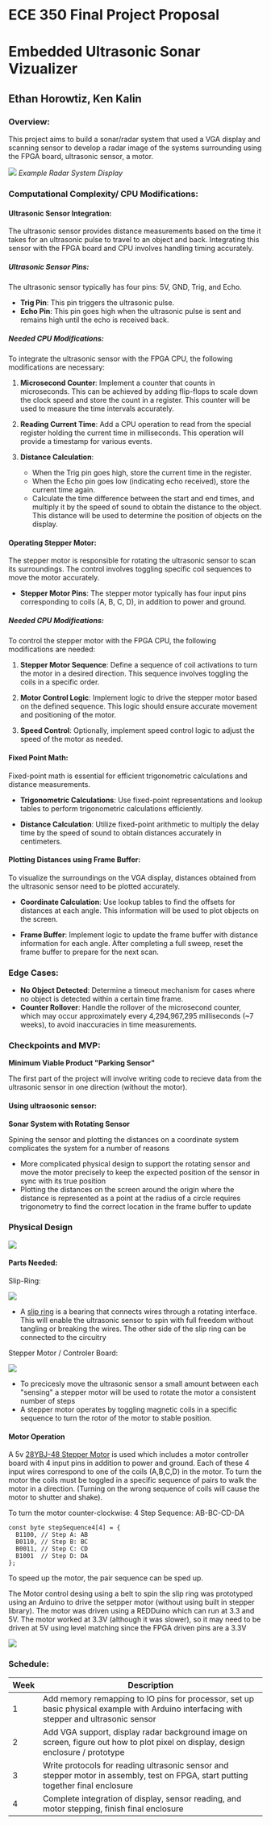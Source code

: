 # ECE 350 Final Project Proposal
# Embedded Ultrasonic Sonar Vizualizer
## Ethan Horowtiz, Ken Kalin

### Overview:

This project aims to build a sonar/radar system that used a VGA display and scanning sensor to develop a radar image of the systems surrounding using the FPGA board, ultrasonic sensor, a motor. 


![](SAM_4299.jpg)
*Example Radar System Display*



### Computational Complexity/ CPU Modifications:

#### Ultrasonic Sensor Integration:

The ultrasonic sensor provides distance measurements based on the time it takes for an ultrasonic pulse to travel to an object and back. Integrating this sensor with the FPGA board and CPU involves handling timing accurately.

##### Ultrasonic Sensor Pins:

The ultrasonic sensor typically has four pins: 5V, GND, Trig, and Echo.

- **Trig Pin**: This pin triggers the ultrasonic pulse.
- **Echo Pin**: This pin goes high when the ultrasonic pulse is sent and remains high until the echo is received back.

##### Needed CPU Modifications:

To integrate the ultrasonic sensor with the FPGA CPU, the following modifications are necessary:

1. **Microsecond Counter**: Implement a counter that counts in microseconds. This can be achieved by adding flip-flops to scale down the clock speed and store the count in a register. This counter will be used to measure the time intervals accurately.

2. **Reading Current Time**: Add a CPU operation to read from the special register holding the current time in milliseconds. This operation will provide a timestamp for various events.

3. **Distance Calculation**:
   - When the Trig pin goes high, store the current time in the register.
   - When the Echo pin goes low (indicating echo received), store the current time again.
   - Calculate the time difference between the start and end times, and multiply it by the speed of sound to obtain the distance to the object. This distance will be used to determine the position of objects on the display.

#### Operating Stepper Motor:

The stepper motor is responsible for rotating the ultrasonic sensor to scan its surroundings. The control involves toggling specific coil sequences to move the motor accurately.

- **Stepper Motor Pins**: The stepper motor typically has four input pins corresponding to coils (A, B, C, D), in addition to power and ground.

##### Needed CPU Modifications:

To control the stepper motor with the FPGA CPU, the following modifications are needed:

1. **Stepper Motor Sequence**: Define a sequence of coil activations to turn the motor in a desired direction. This sequence involves toggling the coils in a specific order.

2. **Motor Control Logic**: Implement logic to drive the stepper motor based on the defined sequence. This logic should ensure accurate movement and positioning of the motor.

3. **Speed Control**: Optionally, implement speed control logic to adjust the speed of the motor as needed.

#### Fixed Point Math:

Fixed-point math is essential for efficient trigonometric calculations and distance measurements.

- **Trigonometric Calculations**: Use fixed-point representations and lookup tables to perform trigonometric calculations efficiently.

- **Distance Calculation**: Utilize fixed-point arithmetic to multiply the delay time by the speed of sound to obtain distances accurately in centimeters.

#### Plotting Distances using Frame Buffer:

To visualize the surroundings on the VGA display, distances obtained from the ultrasonic sensor need to be plotted accurately.

- **Coordinate Calculation**: Use lookup tables to find the offsets for distances at each angle. This information will be used to plot objects on the screen.

- **Frame Buffer**: Implement logic to update the frame buffer with distance information for each angle. After completing a full sweep, reset the frame buffer to prepare for the next scan.

### Edge Cases:

- **No Object Detected**: Determine a timeout mechanism for cases where no object is detected within a certain time frame.
- **Counter Rollover**: Handle the rollover of the microsecond counter, which may occur approximately every 4,294,967,295 milliseconds (~7 weeks), to avoid inaccuracies in time measurements.


### Checkpoints and MVP:



**Minimum Viable Product "Parking Sensor"**

The first part of the project will involve writing code to recieve data from the ultrasonic sensor in one direction (without the motor). 

#### Using ultraosonic sensor:



**Sonar System with Rotating Sensor**

Spining the sensor and plotting the distances on a coordinate system complicates the system for a number of reasons

* More complicated physical design to support the rotating sensor and move the motor precisely to keep the expected position of the sensor in sync with its true position
* Plotting the distances on the screen around the origin where the distance is represented as a point at the radius of a circle requires trigonometry to find the correct location in the frame buffer to update



### Physical Design

![](Sonar_Design.png)
#### Parts Needed:


Slip-Ring:

![](slip_ring.jpg)

* A [slip ring](https://www.adafruit.com/product/736 ) is a bearing that connects wires through a rotating interface. This will enable the ultrasonic sensor to spin with full freedom without tangling or breaking the wires. The other side of the slip ring can be connected to the circuitry

Stepper Motor / Controler Board:

![](StepperWithDriver.jpg)

* To precicesly move the ultrasonic sensor a small amount between each "sensing" a stepper motor will be used to rotate the motor a consistent number of steps
* A stepper motor operates by toggling magnetic coils in a specific sequence to turn the rotor of the motor to stable position.


#### Motor Operation

A 5v [28YBJ-48 Stepper Motor](https://arduinoinfo.mywikis.net/wiki/SmallSteppers) is used which includes a motor controller board with 4 input pins in addition to power and ground. Each of these 4 input wires correspond to one of the coils (A,B,C,D) in the motor. To turn the motor the coils must be toggled in a specific sequence of pairs to walk the motor in a direction. (Turning on the wrong sequence of coils will cause the motor to shutter and shake).

To turn the motor counter-clockwise:
4 Step Sequence: AB-BC-CD-DA

```
const byte stepSequence4[4] = {
  B1100, // Step A: AB
  B0110, // Step B: BC
  B0011, // Step C: CD
  B1001  // Step D: DA
};
```

To speed up the motor, the pair sequence can be sped up. 


The Motor control desing using a belt to spin the slip ring was prototyped using an Arduino to drive the setpper motor (without using built in stepper library). The motor was driven using a REDDuino which can run at 3.3 and 5V. The motor worked at 3.3V (although it was slower), so it may need to be driven at 5V using level matching since the FPGA driven pins are a 3.3V

![](protomotor.png)


### Schedule:

| Week      | Description |
| ----------- | ----------- |
| 1 | Add memory remapping to IO pins for processor, set up basic physical example with Arduino interfacing with stepper and ultrasonic sensor |
| 2 | Add VGA support, display radar background image on screen, figure out how to plot pixel on display, design enclosure / prototype |
| 3 | Write protocols for reading ultrasonic sensor and stepper motor in assembly, test on FPGA, start putting together final enclosure |
| 4 | Complete integration of display, sensor reading, and motor stepping, finish final enclosure |